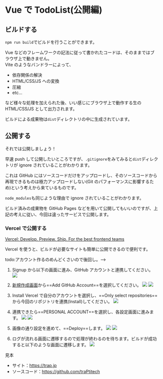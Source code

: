 # Vue で TodoList(公開編)

## ビルドする

`npm run build`でビルドを行うことができます。

Vue などのフレームワークの記法に従って書かれたコードは、そのままではブラウザ上で動きません。  
Vite のようなバンドラーによって、

- 依存関係の解決
- HTML/CSS/JS への変換
- 圧縮
- etc...

など様々な処理を加えられた後、いい感じにブラウザ上で動作する生の HTML/CSS/JS として出力されます。

ビルドによる成果物は`dist`ディレクトリの中に生成されています。

<!-- todo: 画像貼る。-->

## 公開する

それでは公開しましょう！

早速 push して公開したいところですが、`.gitignore`をみてみると`dist`ディレクトリが ignore されていることがわかります。

<!-- todo: 画像貼る。-->

これは GitHub にはソースコードだけをアップロードし、そのソースコードから再現できるものは極力アップロードしない(Git のパフォーマンスに影響するため)という考えから来ているものです。

`node_modules`も同じような理由で ignore されていることがわかります。

ビルド済みの成果物を GitHub Pages などを用いて公開してもいいのですが、上記の考えに従い、今回は違ったサービスで公開します。

### Vercel で公開する

[Vercel: Develop. Preview. Ship. For the best frontend teams](https://vercel.com/)

Vercel を使うと、ビルドが必要なサイトも簡単に公開できるので便利です。

<!----> todo:アカウント作るのめんどくさいので後回し。-->

1. Signup から以下の画面に進み、GitHub アカウントと連携してください。
   ![](https://md.trap.jp/uploads/upload_639f66f4a91154672e52ea41f770bc54.png)

2. [新規作成画面](https://vercel.com/new)から==Add GitHub Account==を選択してください。
   ![](https://md.trap.jp/uploads/upload_2ca44b1f8fe1577bde24865b48b80f3c.png)
   ![](https://md.trap.jp/uploads/upload_2fa1180866e85cac7268a40c25786ce5.png)

3. Install Vercel で自分のアカウントを選択し、==Only select repositories==から今回のリポジトリを連携(Install)してください。
   ![](https://md.trap.jp/uploads/upload_ea8c1ea5466ccaa56e072780f2b171ed.png)

4. 連携できたら==PERSONAL ACCOUNT==を選択し、各設定画面に進みます。
   ![](https://md.trap.jp/uploads/upload_5bd36633e407fa7ac8cf496d4ededfc3.png)
   ![](https://md.trap.jp/uploads/upload_b60e9f0a523d4c7afb91701a0124c3e0.png)

5. 画像の通り設定を進めて、==Deploy==します。
   ![](https://md.trap.jp/uploads/upload_16e092e8dfb72310897aeff26223e85e.png)
   ![](https://md.trap.jp/uploads/upload_6b8fecd35ed5e6b5575ebcebf633005a.png)

6. ログが流れる画面に遷移するので処理が終わるのを待ちます。ビルドが成功すると以下のような画面に遷移します。
   ![](https://md.trap.jp/uploads/upload_fdea23fe0fa0f94656d6f12490629773.png)

見本

- サイト：https://trap.jp
- ソースコード：https://github.com/traPtitech

<!-- todo: 作ってリンク貼る。-->

